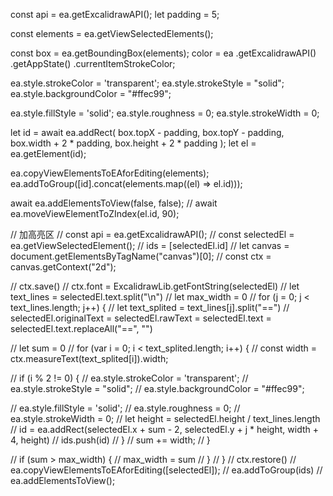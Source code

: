 
const api = ea.getExcalidrawAPI();
let padding = 5;

const elements = ea.getViewSelectedElements();

const box = ea.getBoundingBox(elements);
color = ea
    .getExcalidrawAPI()
    .getAppState()
    .currentItemStrokeColor;

ea.style.strokeColor = 'transparent';
ea.style.strokeStyle = "solid";
ea.style.backgroundColor = "#ffec99";

ea.style.fillStyle = 'solid';
ea.style.roughness = 0;
ea.style.strokeWidth = 0;

let id = await ea.addRect(
    box.topX - padding,
    box.topY - padding,
    box.width + 2 * padding,
    box.height + 2 * padding
);
let el = ea.getElement(id);

ea.copyViewElementsToEAforEditing(elements);
ea.addToGroup([id].concat(elements.map((el) => el.id)));

await ea.addElementsToView(false, false);
// await ea.moveViewElementToZIndex(el.id, 90);


// 加高亮区
// const api = ea.getExcalidrawAPI();
// const selectedEl = ea.getViewSelectedElement();
// ids = [selectedEl.id]
// let canvas = document.getElementsByTagName("canvas")[0];
// const ctx = canvas.getContext("2d");

// ctx.save()
// ctx.font = ExcalidrawLib.getFontString(selectedEl)
// let text_lines = selectedEl.text.split("\n")
// let max_width = 0
// for (j = 0; j < text_lines.length; j++) {
//     let text_splited = text_lines[j].split("==")
//     selectedEl.originalText = selectedEl.rawText = selectedEl.text = selectedEl.text.replaceAll("==", "")

//     let sum = 0
//     for (var i = 0; i < text_splited.length; i++) {
//         const width = ctx.measureText(text_splited[i]).width;

//         if (i % 2 != 0) {
//             ea.style.strokeColor = 'transparent';
//             ea.style.strokeStyle = "solid";
//             ea.style.backgroundColor = "#ffec99";

//             ea.style.fillStyle = 'solid';
//             ea.style.roughness = 0;
//             ea.style.strokeWidth = 0;
//             let height = selectedEl.height / text_lines.length
//             id = ea.addRect(selectedEl.x + sum - 2, selectedEl.y + j * height, width + 4, height)
//             ids.push(id)
//         }
//         sum += width;
//     }

//     if (sum > max_width) {
//         max_width = sum
//     }
// }
// ctx.restore()
// ea.copyViewElementsToEAforEditing([selectedEl]);
// ea.addToGroup(ids)
// ea.addElementsToView();